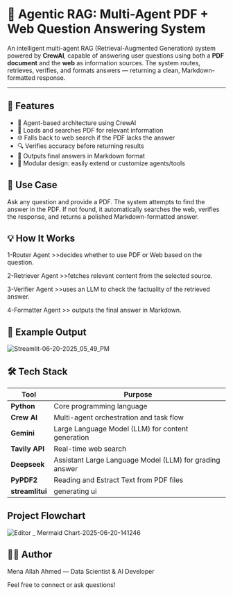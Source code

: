 # 🧠 Agentic RAG: Multi-Agent PDF + Web Question Answering System

An intelligent multi-agent RAG (Retrieval-Augmented Generation) system powered by **CrewAI**, capable of answering user questions using both a **PDF document** and the **web** as information sources. The system routes, retrieves, verifies, and formats answers — returning a clean, Markdown-formatted response.

---

## 🚀 Features

- 🧠 Agent-based architecture using CrewAI
- 📄 Loads and searches PDF for relevant information
- 🌐 Falls back to web search if the PDF lacks the answer
- 🔍 Verifies accuracy before returning results
- 📝 Outputs final answers in Markdown format
- 🧩 Modular design: easily extend or customize agents/tools
## 📌 Use Case

Ask any question and provide a PDF. The system attempts to find the answer in the PDF. If not found, it automatically searches the web, verifies the response, and returns a polished Markdown-formatted answer.

## 💡 How It Works
1-Router Agent >>decides whether to use PDF or Web based on the question.

2-Retriever Agent >>fetches relevant content from the selected source.

3-Verifier Agent >>uses an LLM to check the factuality of the retrieved answer.

4-Formatter Agent >> outputs the final answer in Markdown.

## 📎 Example Output

![Streamlit-06-20-2025_05_49_PM](https://github.com/user-attachments/assets/d4f679cb-9f1e-4280-a3ee-13771957a803)

## 🛠️ Tech Stack
| Tool               | Purpose                                                   |
| ------------------ | --------------------------------------------------------- |
| **Python**         | Core programming language                                 |
| **Crew AI**        | Multi-agent orchestration and task flow                   |
| **Gemini**         | Large Language Model (LLM) for content generation         |
| **Tavily API**     | Real-time web search                                      |
| **Deepseek**       | Assistant Large Language Model (LLM) for grading answer   |
| **PyPDF2**         | Reading and Estract Text from PDF files                   |
| **streamlitui**    | generating ui                                             |


## Project Flowchart
![Editor _ Mermaid Chart-2025-06-20-141246](https://github.com/user-attachments/assets/36da6c4a-34c2-4d93-adeb-5af2aa9d46c2)

## 🙋‍♀️ Author
Mena Allah Ahmed — Data Scientist & AI Developer

Feel free to connect or ask questions!

